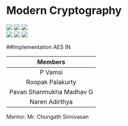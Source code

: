 # Modern Cryptography

![](https://img.shields.io/badge/Batch-22CYS-lightgreen) ![](https://img.shields.io/badge/UG-blue) ![](https://img.shields.io/badge/Subject-MC-blue) <br/>
![](https://img.shields.io/badge/Lecture-3-orange) ![](https://img.shields.io/badge/Tutorial-1-orange) ![](https://img.shields.io/badge/Credits-4-orange)

##Implementation AES IN 

| Members | 
|:-------:|
| P Vamsi | 
| Roopak Palakurty | 
| Pavan Shanmukha Madhav G|
| Naren Adirthya|


Mentor: Mr. Chungath Srinivasan



